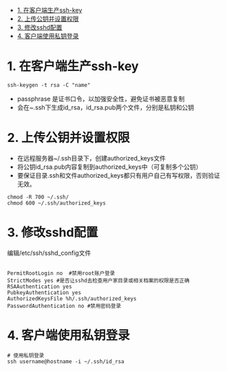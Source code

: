 <!-- TOC -->

- [1. 在客户端生产ssh-key](#1-在客户端生产ssh-key)
- [2. 上传公钥并设置权限](#2-上传公钥并设置权限)
- [3. 修改sshd配置](#3-修改sshd配置)
- [4. 客户端使用私钥登录](#4-客户端使用私钥登录)

<!-- /TOC -->

# 1. 在客户端生产ssh-key

```shell
ssh-keygen -t rsa -C "name"
```

* passphrase 是证书口令，以加强安全性，避免证书被恶意复制
* 会在~.ssh下生成id_rsa，id_rsa.pub两个文件，分别是私钥和公钥

# 2. 上传公钥并设置权限

* 在远程服务器~/.ssh目录下，创建authorized_keys文件
* 将公钥id_rsa.pub内容复制到authorized_keys中（可复制多个公钥）
* 要保证目录.ssh和文件authorized_keys都只有用户自己有写权限，否则验证无效。

```shell
chmod -R 700 ~/.ssh/
chmod 600 ~/.ssh/authorized_keys
```

# 3. 修改sshd配置

编辑/etc/ssh/sshd_config文件

```shell

PermitRootLogin no  #禁用root账户登录
StrictModes yes #是否让sshd去检查用户家目录或相关档案的权限是否正确
RSAAuthentication yes
PubkeyAuthentication yes
AuthorizedKeysFile %h/.ssh/authorized_keys
PasswordAuthentication no #禁用密码登录
```

# 4. 客户端使用私钥登录


```shell
# 使用私钥登录
ssh username@hostname -i ~/.ssh/id_rsa
```
